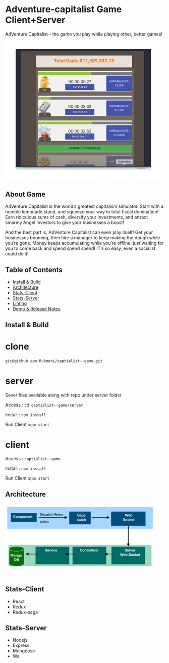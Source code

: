 # Adventure-capitalist Game Client+Server
AdVenture Capitalist - the game you play while playing other, better games!

<p align="center">
  <img src="screenshots/screenshot.jpg?raw=true" />
</p>

## About Game

AdVenture Capitalist is the world’s greatest capitalism simulator. Start with a humble lemonade stand, and squeeze your way to total fiscal domination! Earn ridiculous sums of cash, diversify your investments, and attract smarmy Angel Investors to give your businesses a boost!

And the best part is, AdVenture Capitalist can even play itself! Get your businesses booming, then hire a manager to keep making the dough while you’re gone. Money keeps accumulating while you’re offline, just waiting for you to come back and spend spend spend! IT’s so easy, even a socialist could do it!

## Table of Contents
- [Install & Build](#install--build)
- [Architecture](#architecture)
- [Stats-Client](#stats-client)
- [Stats-Server](#stats-server)
- [Linting](#linting)
- [Demo & Release Notes](#release-notes)

## Install & Build

# clone
`git@github.com:Rukmoni/captialist--game.git`

# server
Sever files available along with repo under server folder

Access  : `cd captialist--game/server`

Install : `npm install`

Run Client :`npm start`


# client 

Access : `captialist--game`

Install : `npm install`

Run Client :`npm start`

## Architecture

<p align="center">
  <img src="screenshots/workflow.jpg?raw=true" />
</p>


## Stats-Client

- React
- Redux
- Redux-saga

## Stats-Server

- Nodejs
- Express
- Mongoose
- Ws 

